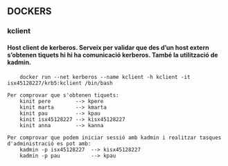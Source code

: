 ## DOCKERS

### kclient
#### Host client de kerberos. Serveix per validar que des d’un host extern s’obtenen tiquets hi hi ha comunicació kerberos. També la utilització de kadmin.

		docker run --net kerberos --name kclient -h kclient -it isx45128227/krb5:kclient /bin/bash

	Per comprovar que s'obtenen tiquets:
		kinit pere        --> kpere
		kinit marta       --> kmarta
		kinit pau         --> kpau
		kinit isx45128227 --> kisx45128227
		kinit anna        --> kanna
		
	Per comprovar que podem iniciar sessió amb kadmin i realitzar tasques d'administració es pot amb:
		kadmin -p isx45128227  --> kisx45128227
		kadmin -p pau          --> kpau






